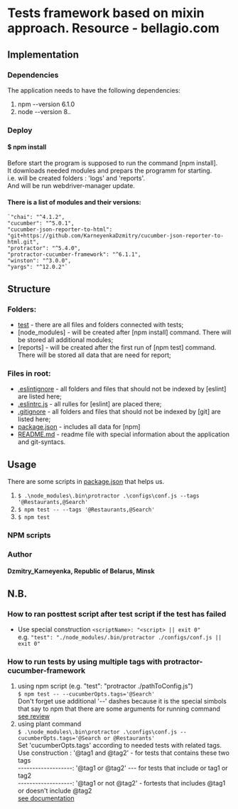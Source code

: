 # Tests framework based on mixin approach. Resource - bellagio.com


## Implementation

### Dependencies

The application needs to have the following dependencies:
1. npm --version 6.1.0
2. node --version 8.*.*

### Deploy

#### $ npm install

Before start the program is supposed to run the command [npm install].<br> 
It downloads needed modules and prepars the programm for starting.<br>
i.e. will be created folders : 'logs' and 'reports'.<br>
And will be run webdriver-manager update.

#### There is a list of modules and their versions:

    `"chai": "^4.1.2",
    "cucumber": "^5.0.1",
    "cucumber-json-reporter-to-html": "git+https://github.com/KarneyenkaDzmitry/cucumber-json-reporter-to-html.git",
    "protractor": "^5.4.0",
    "protractor-cucumber-framework": "^6.1.1",
    "winston": "^3.0.0",
    "yargs": "^12.0.2"`

## Structure 
### Folders:

- [test](https://github.com/KarneyenkaDzmitry/bellagio.com_with_mixin/tree/master/test) - there are all files and folders connected with tests;
- [node_modules] - will be created after [npm install] command. There will be stored all additional modules;
- [reports] - will be created after the first run of [npm test] command. There will be stored all data that are need for report;

### Files in root:

- [.eslintignore](https://github.com/KarneyenkaDzmitry/bellagio.com_with_mixin/blob/master/.eslintignore) - all folders and files that should not be indexed by [eslint] are listed here;
- [.eslintrc.js](https://github.com/KarneyenkaDzmitry/bellagio.com_with_mixin/blob/master/.eslintrc.js) - all rulles for [eslint] are placed there;
- [.gitignore](https://github.com/KarneyenkaDzmitry/bellagio.com_with_mixin/blob/master/.gitignore) -  all folders and files that should not be indexed by [git] are listed here;
- [package.json](https://github.com/KarneyenkaDzmitry/bellagio.com_with_mixin/blob/master/package.json) - includes all data for [npm]
- [README.md](https://github.com/KarneyenkaDzmitry/bellagio.com_with_mixin/blob/master/README.md) - readme file with special information about the application and git-syntacs. 

## Usage

There are some scripts in [package.json](https://github.com/KarneyenkaDzmitry/bellagio.com_with_mixin/blob/master/package.json) that helps us.<br>

1. `$ .\node_modules\.bin\protractor .\configs\conf.js --tags '@Restaurants,@Search'`<br>
2. `$ npm test -- --tags '@Restaurants,@Search'`<br>
3. `$ npm test`

### NPM scripts 



### Author
#### Dzmitry_Karneyenka, Republic of Belarus, Minsk 

## N.B.

### How to ran posttest script after test script if the test has failed
- Use special construction `<scriptName>: "<script> || exit 0"` <br>
e.g. `"test": "./node_modules/.bin/protractor ./configs/conf.js || exit 0"`<br>

### How to run tests by using multiple tags with protractor-cucumber-framework
 1. using npm script (e.g. "test": "protractor ./pathToConfig.js") <br>
`$ npm test -- --cucumberOpts.tags='@Search'`<br>
Don't forget use additional '--' dashes because it is the special simbols that say to npm that there are some arguments for running command<br>
[see review](https://corgibytes.com/blog/2017/04/18/npm-tips/)<br>
 2. using plant command<br>
`$ .\node_modules\.bin\protractor .\configs\conf.js --cucumberOpts.tags='@Search or @Restaurants'`<br>
Set 'cucumberOpts.tags' according to needed tests with related tags.<br>
 Use construction : '@tag1 and @tag2' - for tests that contains these two tags<br>
 -------------------: '@tag1 or @tag2' --- for tests that include or tag1 or tag2<br>
 -------------------: '@tag1 or not @tag2' - fortests that includes @tag1 or doesn't include @tag2<br>
 [see documentation](https://docs.cucumber.io/cucumber/tag-expressions/)<br>

